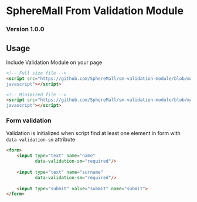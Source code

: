 # SphereMall From Validation Module
### Version 1.0.0

## Usage
Include Validation Module on your page

```html
<!-- Full size file -->
<script src="https://github.com/SphereMall/sm-validation-module/blob/master/js/validation.module.js" type="text/
javascript"></script>

<!-- Minimized file -->
<script src="https://github.com/SphereMall/sm-validation-module/blob/master/js/validation.module.min.js" type="text/
javascript"></script>
```
    
### Form validation
Validation is initialized when script find at least one element in form with `data-validation-sm` attribute
```html
<form>
    <input type="text" name="name"
           data-validation-sm="required"/>
           
    <input type="text" name="surname"
           data-validation-sm="required"/>
           
    <input type="submit" value="submit" name="submit">
</form>
```